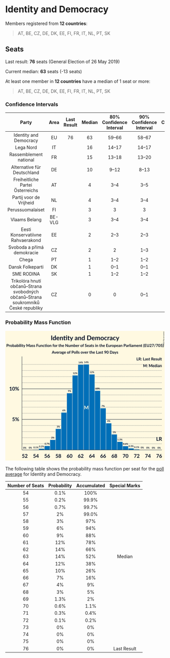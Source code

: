 # Identity and Democracy

Members registered from **12 countries**:

> AT, BE, CZ, DE, DK, EE, FI, FR, IT, NL, PT, SK

## Seats

Last result: **76** seats (General Election of 26 May 2019)

Current median: **63** seats (-13 seats)

At least one member in **12 countries** have a median of 1 seat or more:

> AT, BE, CZ, DE, DK, EE, FI, FR, IT, NL, PT, SK

### Confidence Intervals

| Party | Area | Last Result | Median | 80% Confidence Interval | 90% Confidence Interval | 95% Confidence Interval | 99% Confidence Interval |
|:-----:|:----:|:-----------:|:------:|:-----------------------:|:-----------------------:|:-----------------------:|:-----------------------:|
| Identity and Democracy | EU | 76 | 63 | 59–66 | 58–67 | 57–68 | 56–70 |
| Lega Nord | IT | | 16 | 14–17 | 14–17 | 14–18 | 13–19 |
| Rassemblement national | FR | | 15 | 13–18 | 13–20 | 12–20 | 12–20 |
| Alternative für Deutschland | DE | | 10 | 9–12 | 8–13 | 8–14 | 8–14 |
| Freiheitliche Partei Österreichs | AT | | 4 | 3–4 | 3–5 | 3–5 | 3–5 |
| Partij voor de Vrijheid | NL | | 4 | 3–4 | 3–4 | 3–5 | 3–5 |
| Perussuomalaiset | FI | | 3 | 3 | 3 | 3 | 2–4 |
| Vlaams Belang | BE-VLG | | 3 | 3–4 | 3–4 | 3–4 | 3–4 |
| Eesti Konservatiivne Rahvaerakond | EE | | 2 | 2–3 | 2–3 | 2–3 | 1–3 |
| Svoboda a přímá demokracie | CZ | | 2 | 2 | 1–3 | 1–3 | 1–3 |
| Chega | PT | | 1 | 1–2 | 1–2 | 1–2 | 1–2 |
| Dansk Folkeparti | DK | | 1 | 0–1 | 0–1 | 0–1 | 0–1 |
| SME RODINA | SK | | 1 | 1–2 | 1–2 | 1–2 | 0–2 |
| Trikolóra hnutí občanů–Strana svobodných občanů–Strana soukromníků České republiky | CZ | | 0 | 0 | 0–1 | 0–1 | 0–1 |

### Probability Mass Function

![Graph with seats probability mass function not yet produced](average-2022-01-31-seats-pmf-identityanddemocracy.png "Seats Probability Mass Function")

The following table shows the probability mass function per seat for the [poll average](average-2022-01-31.html) for Identity and Democracy.

| Number of Seats | Probability | Accumulated | Special Marks |
|:---------------:|:-----------:|:-----------:|:-------------:|
| 54 | 0.1% | 100% |  |
| 55 | 0.2% | 99.9% |  |
| 56 | 0.7% | 99.7% |  |
| 57 | 2% | 99.0% |  |
| 58 | 3% | 97% |  |
| 59 | 6% | 94% |  |
| 60 | 9% | 88% |  |
| 61 | 12% | 78% |  |
| 62 | 14% | 66% |  |
| 63 | 14% | 52% | Median |
| 64 | 12% | 38% |  |
| 65 | 10% | 26% |  |
| 66 | 7% | 16% |  |
| 67 | 4% | 9% |  |
| 68 | 3% | 5% |  |
| 69 | 1.3% | 2% |  |
| 70 | 0.6% | 1.1% |  |
| 71 | 0.3% | 0.4% |  |
| 72 | 0.1% | 0.2% |  |
| 73 | 0% | 0% |  |
| 74 | 0% | 0% |  |
| 75 | 0% | 0% |  |
| 76 | 0% | 0% | Last Result |


